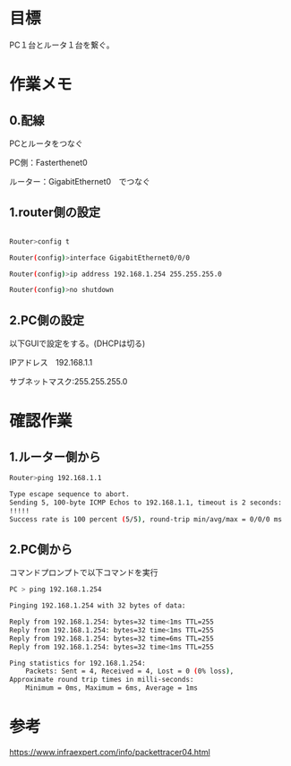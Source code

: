 
# 目標

PC１台とルータ１台を繋ぐ。


# 作業メモ


## 0.配線

PCとルータをつなぐ  

PC側：Fasterthenet0

ルーター：GigabitEthernet0　でつなぐ　　　　　　　　　　　　　　　　　　　　

## 1.router側の設定

```bash

Router>config t

Router(config)>interface GigabitEthernet0/0/0

Router(config)>ip address 192.168.1.254 255.255.255.0

Router(config)>no shutdown

```
## 2.PC側の設定
以下GUIで設定をする。(DHCPは切る)

IPアドレス　192.168.1.1

サブネットマスク:255.255.255.0


# 確認作業

## 1.ルーター側から

```bash
Router>ping 192.168.1.1

Type escape sequence to abort.
Sending 5, 100-byte ICMP Echos to 192.168.1.1, timeout is 2 seconds:
!!!!!
Success rate is 100 percent (5/5), round-trip min/avg/max = 0/0/0 ms


```

## 2.PC側から
コマンドプロンプトで以下コマンドを実行

```bash
PC > ping 192.168.1.254

Pinging 192.168.1.254 with 32 bytes of data:

Reply from 192.168.1.254: bytes=32 time<1ms TTL=255
Reply from 192.168.1.254: bytes=32 time<1ms TTL=255
Reply from 192.168.1.254: bytes=32 time=6ms TTL=255
Reply from 192.168.1.254: bytes=32 time<1ms TTL=255

Ping statistics for 192.168.1.254:
    Packets: Sent = 4, Received = 4, Lost = 0 (0% loss),
Approximate round trip times in milli-seconds:
    Minimum = 0ms, Maximum = 6ms, Average = 1ms

```

# 参考

https://www.infraexpert.com/info/packettracer04.html

